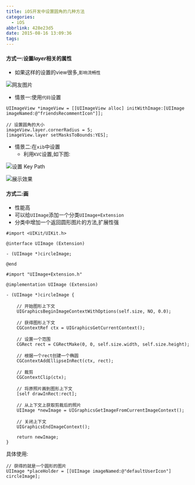 ```yaml
---
title: iOS开发中设置圆角的几种方法
categories:
  - iOS
abbrlink: 428e23d5
date: 2015-08-16 13:09:36
tags:
---
```


#### 方式一:设置*layer*相关的属性

<!-- more -->

- 如果这样的设置的view很多,`影响流畅性`

![网友图片](http://upload-images.jianshu.io/upload_images/590107-0a4471b92a90771d.png?imageMogr2/auto-orient/strip|imageView2/2/w/1240)


- 情景一:使用`代码`设置

```objc
UIImageView *imageView = [[UIImageView alloc] initWithImage:[UIImage imageNamed:@"friendsRecommentIcon"]];
    
// 设置圆角的大小
imageView.layer.cornerRadius = 5;
[imageView.layer setMasksToBounds:YES];
```

- 情景二:在`xib`中设置
   - 利用`KVC`设置,如下图:


![设置 Key Path](http://upload-images.jianshu.io/upload_images/590107-a87f9b0efd9911c5.png?imageMogr2/auto-orient/strip|imageView2/2/w/1240)


![展示效果](http://upload-images.jianshu.io/upload_images/590107-bcee34d817290cb6.png?imageMogr2/auto-orient/strip|imageView2/2/w/1240)

#### 方式二:画
- 性能高
- 可以给`UIImage`添加一个分类`UIImage+Extension`
- 分类中增加一个返回圆形图片的方法,扩展性强

```objc
#import <UIKit/UIKit.h>

@interface UIImage (Extension)

- (UIImage *)circleImage;

@end
```

```objc
#import "UIImage+Extension.h"

@implementation UIImage (Extension)

- (UIImage *)circleImage {

    // 开始图形上下文
    UIGraphicsBeginImageContextWithOptions(self.size, NO, 0.0);
    
    // 获得图形上下文
    CGContextRef ctx = UIGraphicsGetCurrentContext();
    
    // 设置一个范围
    CGRect rect = CGRectMake(0, 0, self.size.width, self.size.height);
    
    // 根据一个rect创建一个椭圆
    CGContextAddEllipseInRect(ctx, rect);

    // 裁剪
    CGContextClip(ctx);
    
    // 将原照片画到图形上下文
    [self drawInRect:rect];
    
    // 从上下文上获取剪裁后的照片
    UIImage *newImage = UIGraphicsGetImageFromCurrentImageContext();
    
    // 关闭上下文
    UIGraphicsEndImageContext();
    
    return newImage;
}
```
具体使用:
```objc
// 获得的就是一个圆形的图片
UIImage *placeHolder = [[UIImage imageNamed:@"defaultUserIcon"] circleImage];
```
